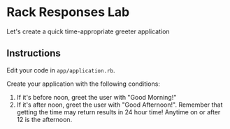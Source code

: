 # Rack Responses Lab

Let's create a quick time-appropriate greeter application

## Instructions

Edit your code in `app/application.rb`.

Create your application with the following conditions:

  1. If it's before noon, greet the user with "Good Morning!"
  2. If it's after noon, greet the user with "Good Afternoon!". Remember that
     getting the time may return results in 24 hour time! Anytime on or after 12
     is the afternoon.
     
